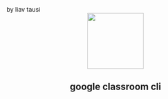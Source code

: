 <div align="left">by liav tausi</div>
<div align="center">
    <img src="https://www.linkpicture.com/q/class-room-cli.png" width="130">
    <h2 align="center">google classroom cli </h2>
</div>

